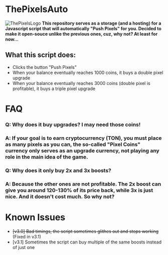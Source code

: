 # ThePixelsAuto
![ThePixelsLogo](https://mirror.xyz/_next/image?url=https%3A%2F%2Fimages.mirror-media.xyz%2Fpublication-images%2FmeaTxrGmWq8Yt_3FTIsoH.png&w=3840&q=75)
  **This repository serves as a storage (and a hosting) for a Javascript script that will automatically "Push Pixels" for you. Decided to make it open-souce unlike the previous ones, cuz, why not? At least for now...**

## What this script does:
* Clicks the button "Push Pixels"
* When your balance eventually reaches 1000 coins, it buys a double pixel upgrade
* When your balance eventually reaches 3000 coins (double pixel is profitable), it buys a triple pixel upgrade

# FAQ

### Q: Why does it buy upgrades? I may need those coins!
### A: If your goal is to earn cryptocurrency (TON), you must place as many pixels as you can, the so-called "Pixel Coins" currency only serves as an upgrade currency, not playing any role in the main idea of the game.

### Q: Why does it only buy 2x and 3x boosts?
### A: Because the other ones are not profitable. The 2x boost can give you around 120-130% of its price back, while 3x is just nice. And it doesn't cost much. So why not?

# Known Issues
* ~~[v3.0] Bad timings, the script sometimes glithes out and stops working~~ (Fixed in v3.1)
* [v3.1] Sometimes the script can buy multiple of the same boosts instead of just one
